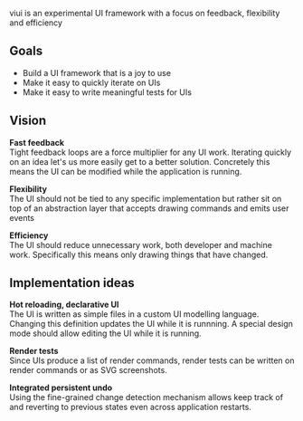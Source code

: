 viui is an experimental UI framework with a focus on feedback, flexibility and efficiency

## Goals

- Build a UI framework that is a joy to use
- Make it easy to quickly iterate on UIs
- Make it easy to write meaningful tests for UIs

## Vision

**Fast feedback**\
Tight feedback loops are a force multiplier for any UI work. Iterating quickly on an idea let's us more easily get to a
better solution. Concretely this means the UI can be modified while the application is running.

**Flexibility**\
The UI should not be tied to any specific implementation but rather sit on top of an abstraction layer that accepts
drawing commands and emits user events

**Efficiency**\
The UI should reduce unnecessary work, both developer and machine work. Specifically this means only drawing
things that have changed.

## Implementation ideas

**Hot reloading, declarative UI**\
The UI is written as simple files in a custom UI modelling language. Changing this definition updates the UI while it is
runnning. A special design mode should allow editing the UI while it is running.

**Render tests**\
Since UIs produce a list of render commands, render tests can be written on render commands or as SVG screenshots.

**Integrated persistent undo**\
Using the fine-grained change detection mechanism allows keep track of and reverting to previous states even across
application restarts.